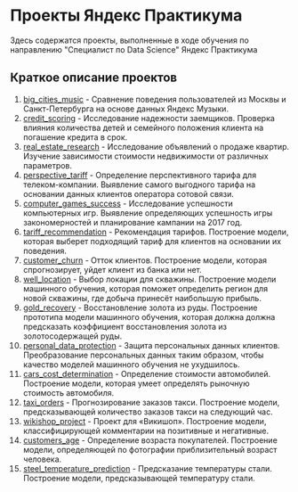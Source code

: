 # Проекты Яндекс Практикума
Здесь содержатся проекты, выполненные в ходе обучения по направлению "Специалист по Data Science" Яндекс Практикума
## Краткое описание проектов
1. [big_cities_music](https://github.com/akhabutdinova/yandex_practicum_projects/tree/main/1.%20big_cities_music) - Сравнение поведения пользователей из Москвы и Санкт-Петербурга на основе данных Яндекс Музыки. 
2. [credit_scoring](https://github.com/akhabutdinova/yandex_practicum_projects/tree/main/2.%20credit_scoring) - Исследование надежности заемщиков. Проверка влияния количества детей и семейного положения клиента на погашение кредита в срок.
3. [real_estate_research](https://github.com/akhabutdinova/yandex_practicum_projects/tree/main/3.%20real_estate_research) - Исследование объявлений о продаже квартир. Изучение зависимости стоимости недвижимости от различных параметров. 
4. [perspective_tariff](https://github.com/akhabutdinova/yandex_practicum_projects/tree/main/4.%20perspective_tariff) - Определение перспективного тарифа для телеком-компании. Выявление самого выгодного тарифа на основании данных клиентов оператора сотовой связи.
5. [computer_games_success](https://github.com/akhabutdinova/yandex_practicum_projects/tree/main/5.%20computer_games_success) - Исследование успешности компьютерных игр. Выявление определяющих успешность игры закономерностей и планирование кампании на 2017 год. 
6. [tariff_recommendation](https://github.com/akhabutdinova/yandex_practicum_projects/tree/main/6.%20tariff_recommendation) - Рекомендация тарифов. Построение модели, которая выберет подходящий тариф для клиентов на основании их поведения.
7. [customer_churn](https://github.com/akhabutdinova/yandex_practicum_projects/tree/main/7.%20customer_churn) - Отток клиентов. Построение модели, которая спрогнозирует, уйдет клиент из банка или нет.
8. [well_location](https://github.com/akhabutdinova/yandex_practicum_projects/tree/main/8.%20well_location) - Выбор локации для скважины. Построение модели машинного обучения, которая поможет определить регион для новой скважины, где добыча принесёт наибольшую прибыль.
9. [gold_recovery](https://github.com/akhabutdinova/yandex_practicum_projects/tree/main/9.%20gold_recovery) - Восстановление золота из руды. Построение прототипа модели машинного обучения, которая должна должна предсказать коэффициент восстановления золота из золотосодержащей руды.
10. [personal_data_protection](https://github.com/akhabutdinova/yandex_practicum_projects/tree/main/10.%20personal_data_protection) - Защита персональных данных клиентов. Преобразование персональных данных таким образом, чтобы качество моделей машинного обучения не ухудшилось.
11. [cars_cost_determination](https://github.com/akhabutdinova/yandex_practicum_projects/tree/main/11.%20cars_cost_determination) - Определение стоимости автомобилей. Построение модели, которая умеет определять рыночную стоимость автомобиля.
12. [taxi_orders](https://github.com/akhabutdinova/yandex_practicum_projects/tree/main/12.%20taxi_orders) - Прогнозирование заказов такси. Построение модели, предсказывающей количество заказов такси на следующий час.
13. [wikishop_project](https://github.com/akhabutdinova/yandex_practicum_projects/tree/main/13.%20wikishop_project) - Проект для «Викишоп». Построение модели, классифицирующей комментарии на позитивные и негативные.
14. [customers_age](https://github.com/akhabutdinova/yandex_practicum_projects/tree/main/14.%20customers_age) - Определение возраста покупателей. Построение модели, определяющей по фотографии приблизительный возраст человека.
15. [steel_temperature_prediction](https://github.com/akhabutdinova/yandex_practicum_projects/blob/main/15.%20steel_temperature_prediction) - Предсказание температуры стали. Построение модели, предсказывающей температуру стали.
